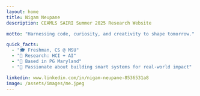 ```yaml
---
layout: home
title: Nigam Neupane
description: CEAMLS SAIRI Summer 2025 Research Website

motto: "Harnessing code, curiosity, and creativity to shape tomorrow."

quick_facts:
  - "🎓 Freshman, CS @ MSU"
  - "🔬 Research: HCI + AI"
  - "📍 Based in PG Maryland"
  - "🚀 Passionate about building smart systems for real-world impact"

linkedin: www.linkedin.com/in/nigam-neupane-8536531a8
image: /assets/images/me.jpeg
---
```

